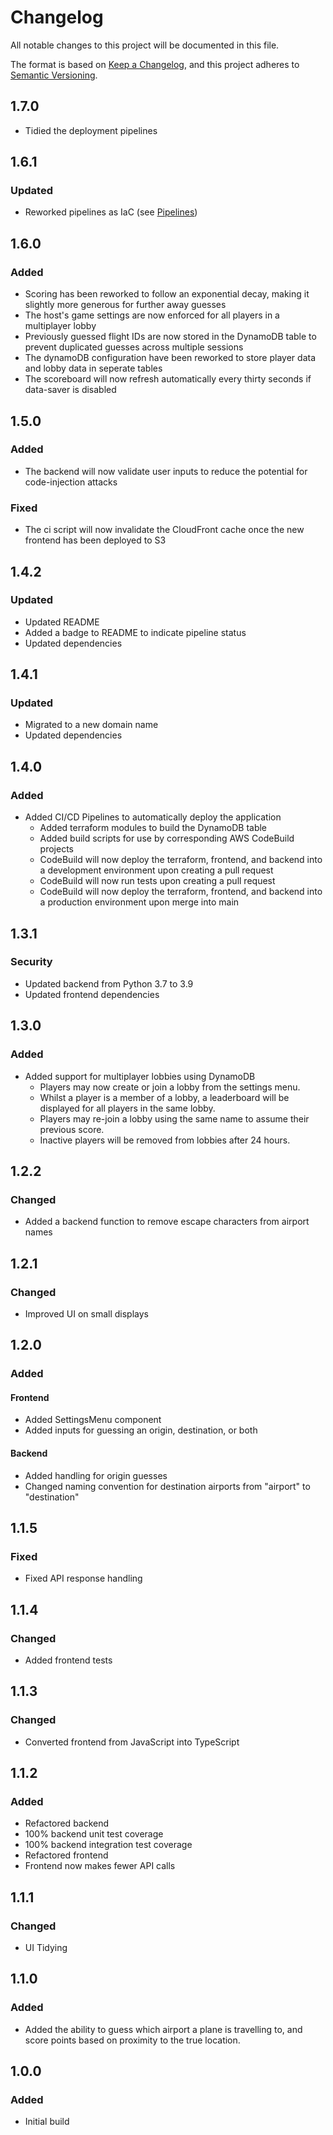 # Changelog

All notable changes to this project will be documented in this file.

The format is based on [Keep a Changelog](https://keepachangelog.com/en/1.0.0/),
and this project adheres to [Semantic Versioning](https://semver.org/).

## 1.7.0

- Tidied the deployment pipelines

## 1.6.1

### Updated

- Reworked pipelines as IaC (see [Pipelines](https://github.com/Oliver-Bilbie/pipelines))

## 1.6.0

### Added

- Scoring has been reworked to follow an exponential decay, making it slightly more generous for further away guesses
- The host's game settings are now enforced for all players in a multiplayer lobby
- Previously guessed flight IDs are now stored in the DynamoDB table to prevent duplicated guesses across multiple sessions
- The dynamoDB configuration have been reworked to store player data and lobby data in seperate tables
- The scoreboard will now refresh automatically every thirty seconds if data-saver is disabled

## 1.5.0

### Added

- The backend will now validate user inputs to reduce the potential for code-injection attacks

### Fixed

- The ci script will now invalidate the CloudFront cache once the new frontend has been deployed to S3

## 1.4.2

### Updated

- Updated README
- Added a badge to README to indicate pipeline status
- Updated dependencies

## 1.4.1

### Updated

- Migrated to a new domain name
- Updated dependencies

## 1.4.0

### Added

- Added CI/CD Pipelines to automatically deploy the application
  - Added terraform modules to build the DynamoDB table
  - Added build scripts for use by corresponding AWS CodeBuild projects
  - CodeBuild will now deploy the terraform, frontend, and backend into a development environment upon creating a pull request
  - CodeBuild will now run tests upon creating a pull request
  - CodeBuild will now deploy the terraform, frontend, and backend into a production environment upon merge into main

## 1.3.1

### Security

- Updated backend from Python 3.7 to 3.9
- Updated frontend dependencies

## 1.3.0

### Added

- Added support for multiplayer lobbies using DynamoDB
  - Players may now create or join a lobby from the settings menu.
  - Whilst a player is a member of a lobby, a leaderboard will be displayed for all players in the same lobby.
  - Players may re-join a lobby using the same name to assume their previous score.
  - Inactive players will be removed from lobbies after 24 hours.

## 1.2.2

### Changed

- Added a backend function to remove escape characters from airport names

## 1.2.1

### Changed

- Improved UI on small displays

## 1.2.0

### Added

#### Frontend

- Added SettingsMenu component
- Added inputs for guessing an origin, destination, or both

#### Backend

- Added handling for origin guesses
- Changed naming convention for destination airports from "airport" to "destination"

## 1.1.5

### Fixed

- Fixed API response handling

## 1.1.4

### Changed

- Added frontend tests

## 1.1.3

### Changed

- Converted frontend from JavaScript into TypeScript

## 1.1.2

### Added

- Refactored backend
- 100% backend unit test coverage
- 100% backend integration test coverage
- Refactored frontend
- Frontend now makes fewer API calls

## 1.1.1

### Changed

- UI Tidying

## 1.1.0

### Added

- Added the ability to guess which airport a plane is travelling to, and score points based on proximity to the true location.

## 1.0.0

### Added

- Initial build
